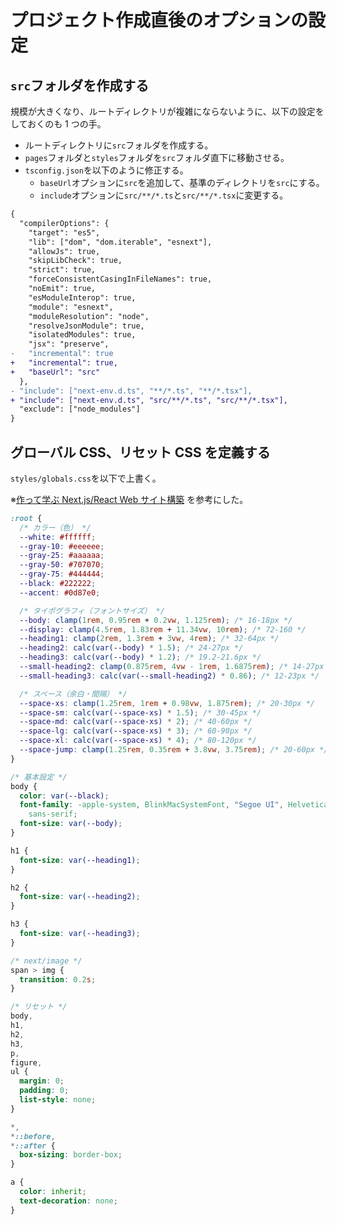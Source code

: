 # プロジェクト作成直後のオプションの設定

## `src`フォルダを作成する

規模が大きくなり、ルートディレクトリが複雑にならないように、以下の設定をしておくのも 1 つの手。

- ルートディレクトリに`src`フォルダを作成する。
- `pages`フォルダと`styles`フォルダを`src`フォルダ直下に移動させる。
- `tsconfig.json`を以下のように修正する。
  - `baseUrl`オプションに`src`を追加して、基準のディレクトリを`src`にする。
  - `include`オプションに`src/**/*.ts`と`src/**/*.tsx`に変更する。

```diff
{
  "compilerOptions": {
    "target": "es5",
    "lib": ["dom", "dom.iterable", "esnext"],
    "allowJs": true,
    "skipLibCheck": true,
    "strict": true,
    "forceConsistentCasingInFileNames": true,
    "noEmit": true,
    "esModuleInterop": true,
    "module": "esnext",
    "moduleResolution": "node",
    "resolveJsonModule": true,
    "isolatedModules": true,
    "jsx": "preserve",
-   "incremental": true
+   "incremental": true,
+   "baseUrl": "src"
  },
- "include": ["next-env.d.ts", "**/*.ts", "**/*.tsx"],
+ "include": ["next-env.d.ts", "src/**/*.ts", "src/**/*.tsx"],
  "exclude": ["node_modules"]
}
```

## グローバル CSS、リセット CSS を定義する

`styles/globals.css`を以下で上書く。

※[作って学ぶ Next.js/React Web サイト構築](https://amzn.to/3SdvXmW) を参考にした。

```css
:root {
  /* カラー（色） */
  --white: #ffffff;
  --gray-10: #eeeeee;
  --gray-25: #aaaaaa;
  --gray-50: #707070;
  --gray-75: #444444;
  --black: #222222;
  --accent: #0d87e0;

  /* タイポグラフィ（フォントサイズ） */
  --body: clamp(1rem, 0.95rem + 0.2vw, 1.125rem); /* 16-18px */
  --display: clamp(4.5rem, 1.83rem + 11.34vw, 10rem); /* 72-160 */
  --heading1: clamp(2rem, 1.3rem + 3vw, 4rem); /* 32-64px */
  --heading2: calc(var(--body) * 1.5); /* 24-27px */
  --heading3: calc(var(--body) * 1.2); /* 19.2-21.6px */
  --small-heading2: clamp(0.875rem, 4vw - 1rem, 1.6875rem); /* 14-27px */
  --small-heading3: calc(var(--small-heading2) * 0.86); /* 12-23px */

  /* スペース（余白・間隔） */
  --space-xs: clamp(1.25rem, 1rem + 0.98vw, 1.875rem); /* 20-30px */
  --space-sm: calc(var(--space-xs) * 1.5); /* 30-45px */
  --space-md: calc(var(--space-xs) * 2); /* 40-60px */
  --space-lg: calc(var(--space-xs) * 3); /* 60-90px */
  --space-xl: calc(var(--space-xs) * 4); /* 80-120px */
  --space-jump: clamp(1.25rem, 0.35rem + 3.8vw, 3.75rem); /* 20-60px */
}

/* 基本設定 */
body {
  color: var(--black);
  font-family: -apple-system, BlinkMacSystemFont, "Segoe UI", Helvetica, Arial,
    sans-serif;
  font-size: var(--body);
}

h1 {
  font-size: var(--heading1);
}

h2 {
  font-size: var(--heading2);
}

h3 {
  font-size: var(--heading3);
}

/* next/image */
span > img {
  transition: 0.2s;
}

/* リセット */
body,
h1,
h2,
h3,
p,
figure,
ul {
  margin: 0;
  padding: 0;
  list-style: none;
}

*,
*::before,
*::after {
  box-sizing: border-box;
}

a {
  color: inherit;
  text-decoration: none;
}
```

